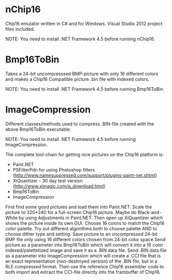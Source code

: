 nChip16
=======

Chip16 emulator written in C# and for Windows. Visual Studio 2012 project files included. 

NOTE: You need to install .NET Framework 4.5 before running nChip16.

Bmp16ToBin
==========

Takes a 24-bit uncompresssed BMP-picture with only 16 different colors and makes a Chip16 Compatible picture .bin file with indexed colors.

NOTE: You need to install .NET Framework 4.5 before running Bmp16ToBin.

ImageCompression
================

Different classes/methods used to compress .BIN-file created with the above Bmp16ToBin executable.

NOTE: You need to install .NET Framework 4.5 before running ImageCompression.

The complete tool-chain for getting nice pictures on the Chip16 platform is:

- Paint.NET
- PSFilterPdn for using Photoshop filters (http://www.namesuppressed.com/support/plugins-paint-net.shtml)
- XiQuantizer - 30 day test version (http://www.ximagic.com/q_download.html)
- Bmp16ToBin
- ImageCompression

First find some good pictures and load them into Paint.NET. 
Scale the picture to 320*240 for a full-screen Chip16 picture.
Maybe do Black-and-White by using Adjustments in Paint.NET. 
Then open up XiQuantizer which shows the picture inside its own GUI.
Choose 16 colors to match the Chip16 color palette.
Try out different algorithms both to choose palette AND to choose dither type and setting.
Save picture to an uncompressed 24-bit BMP file only using 16 different colors chosen from 24-bit color space
Send picture as a parameter into Bmp16ToBin which will convert it into a 16 color indexed/palettetized image and save it as a .BIN data file.
Send .BIN data file as a parameter into ImageCompression which will create a .CCI file that is an exact representation (non-destroyed version) of the .BIN file, but in a RLE compressed format.
Then use the reference Chip16 assembler code to both import and extract the CCI-file directly into the frambuffer of Chip16.
